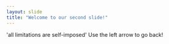 ```yaml
---
layout: slide
title: "Welcome to our second slide!"
---
```

'all limitations are self-imposed'
Use the left arrow to go back!
